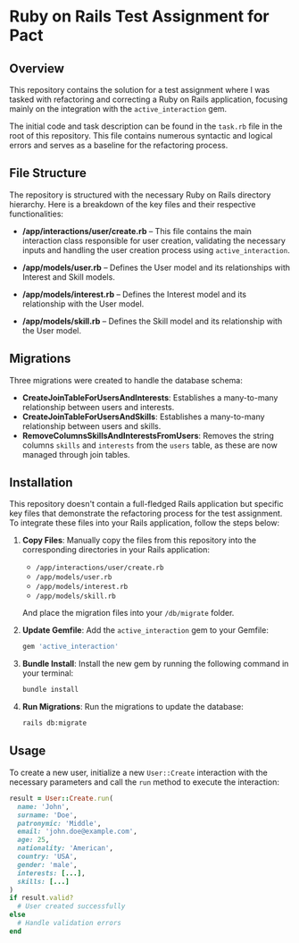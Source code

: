 # Ruby on Rails Test Assignment for Pact

## Overview

This repository contains the solution for a test assignment where I was tasked with refactoring and correcting a Ruby on Rails application, focusing mainly on the integration with the `active_interaction` gem.

The initial code and task description can be found in the `task.rb` file in the root of this repository. This file contains numerous syntactic and logical errors and serves as a baseline for the refactoring process.

## File Structure

The repository is structured with the necessary Ruby on Rails directory hierarchy. Here is a breakdown of the key files and their respective functionalities:

- **/app/interactions/user/create.rb** – This file contains the main interaction class responsible for user creation, validating the necessary inputs and handling the user creation process using `active_interaction`.

- **/app/models/user.rb** – Defines the User model and its relationships with Interest and Skill models.

- **/app/models/interest.rb** – Defines the Interest model and its relationship with the User model.

- **/app/models/skill.rb** – Defines the Skill model and its relationship with the User model.

## Migrations

Three migrations were created to handle the database schema:

- **CreateJoinTableForUsersAndInterests**: Establishes a many-to-many relationship between users and interests.
- **CreateJoinTableForUsersAndSkills**: Establishes a many-to-many relationship between users and skills.
- **RemoveColumnsSkillsAndInterestsFromUsers**: Removes the string columns `skills` and `interests` from the `users` table, as these are now managed through join tables.

## Installation

This repository doesn't contain a full-fledged Rails application but specific key files that demonstrate the refactoring process for the test assignment. To integrate these files into your Rails application, follow the steps below:

1. **Copy Files**: Manually copy the files from this repository into the corresponding directories in your Rails application:

    - `/app/interactions/user/create.rb`
    - `/app/models/user.rb`
    - `/app/models/interest.rb`
    - `/app/models/skill.rb`

    And place the migration files into your `/db/migrate` folder.

2. **Update Gemfile**: Add the `active_interaction` gem to your Gemfile:

    ```ruby
    gem 'active_interaction'
    ```

3. **Bundle Install**: Install the new gem by running the following command in your terminal:

    ```sh
    bundle install
    ```

4. **Run Migrations**: Run the migrations to update the database:

    ```sh
    rails db:migrate
    ```

## Usage

To create a new user, initialize a new `User::Create` interaction with the necessary parameters and call the `run` method to execute the interaction:

```ruby
result = User::Create.run(
  name: 'John',
  surname: 'Doe',
  patronymic: 'Middle',
  email: 'john.doe@example.com',
  age: 25,
  nationality: 'American',
  country: 'USA',
  gender: 'male',
  interests: [...],
  skills: [...]
)
if result.valid?
  # User created successfully
else
  # Handle validation errors
end
```
